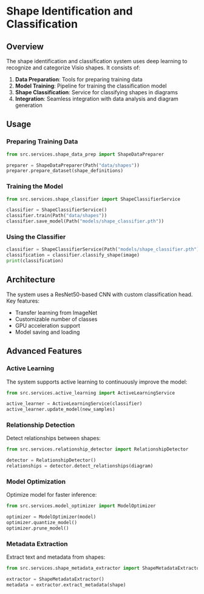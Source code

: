 # Shape Identification and Classification

## Overview
The shape identification and classification system uses deep learning to recognize and categorize Visio shapes. It consists of:

1. **Data Preparation**: Tools for preparing training data
2. **Model Training**: Pipeline for training the classification model
3. **Shape Classification**: Service for classifying shapes in diagrams
4. **Integration**: Seamless integration with data analysis and diagram generation

## Usage

### Preparing Training Data
```python
from src.services.shape_data_prep import ShapeDataPreparer

preparer = ShapeDataPreparer(Path("data/shapes"))
preparer.prepare_dataset(shape_definitions)
```

### Training the Model
```python
from src.services.shape_classifier import ShapeClassifierService

classifier = ShapeClassifierService()
classifier.train(Path("data/shapes"))
classifier.save_model(Path("models/shape_classifier.pth"))
```

### Using the Classifier
```python
classifier = ShapeClassifierService(Path("models/shape_classifier.pth"))
classification = classifier.classify_shape(image)
print(classification)
```

## Architecture
The system uses a ResNet50-based CNN with custom classification head. Key features:
- Transfer learning from ImageNet
- Customizable number of classes
- GPU acceleration support
- Model saving and loading 

## Advanced Features

### Active Learning
The system supports active learning to continuously improve the model:
```python
from src.services.active_learning import ActiveLearningService

active_learner = ActiveLearningService(classifier)
active_learner.update_model(new_samples)
```

### Relationship Detection
Detect relationships between shapes:
```python
from src.services.relationship_detector import RelationshipDetector

detector = RelationshipDetector()
relationships = detector.detect_relationships(diagram)
```

### Model Optimization
Optimize model for faster inference:
```python
from src.services.model_optimizer import ModelOptimizer

optimizer = ModelOptimizer(model)
optimizer.quantize_model()
optimizer.prune_model()
```

### Metadata Extraction
Extract text and metadata from shapes:
```python
from src.services.shape_metadata_extractor import ShapeMetadataExtractor

extractor = ShapeMetadataExtractor()
metadata = extractor.extract_metadata(shape)
``` 